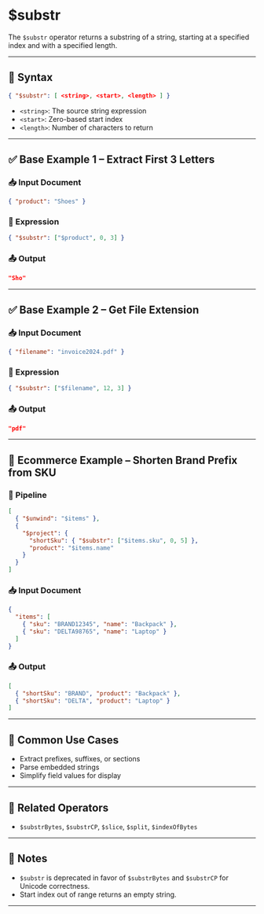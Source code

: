 # $substr

The `$substr` operator returns a substring of a string, starting at a specified index and with a specified length.

---

## 📌 Syntax

```json
{ "$substr": [ <string>, <start>, <length> ] }
```

- `<string>`: The source string expression
- `<start>`: Zero-based start index
- `<length>`: Number of characters to return

---

## ✅ Base Example 1 – Extract First 3 Letters

### 📥 Input Document

```json
{ "product": "Shoes" }
```

### 📌 Expression

```json
{ "$substr": ["$product", 0, 3] }
```

### 📤 Output

```json
"Sho"
```

---

## ✅ Base Example 2 – Get File Extension

### 📥 Input Document

```json
{ "filename": "invoice2024.pdf" }
```

### 📌 Expression

```json
{ "$substr": ["$filename", 12, 3] }
```

### 📤 Output

```json
"pdf"
```

---

## 🧱 Ecommerce Example – Shorten Brand Prefix from SKU

### 📌 Pipeline

```json
[
  { "$unwind": "$items" },
  {
    "$project": {
      "shortSku": { "$substr": ["$items.sku", 0, 5] },
      "product": "$items.name"
    }
  }
]
```

### 📥 Input Document

```json
{
  "items": [
    { "sku": "BRAND12345", "name": "Backpack" },
    { "sku": "DELTA98765", "name": "Laptop" }
  ]
}
```

### 📤 Output

```json
[
  { "shortSku": "BRAND", "product": "Backpack" },
  { "shortSku": "DELTA", "product": "Laptop" }
]
```

---

## 🔧 Common Use Cases

- Extract prefixes, suffixes, or sections
- Parse embedded strings
- Simplify field values for display

---

## 🔗 Related Operators

- `$substrBytes`, `$substrCP`, `$slice`, `$split`, `$indexOfBytes`

---

## 🧠 Notes

- `$substr` is deprecated in favor of `$substrBytes` and `$substrCP` for Unicode correctness.
- Start index out of range returns an empty string.

---
